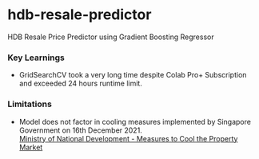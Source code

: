# hdb-resale-predictor
HDB Resale Price Predictor using Gradient Boosting Regressor

### Key Learnings 
* GridSearchCV took a very long time despite Colab Pro+ Subscription and exceeded 24 hours runtime limit.

### Limitations
* Model does not factor in cooling measures implemented by Singapore Government on 16th December 2021.<br>[Ministry of National Development - Measures to Cool the Property Market](https://www.mnd.gov.sg/newsroom/press-releases/view/measures-to-cool-the-property-market)

